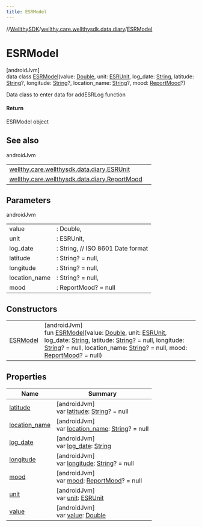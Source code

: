 ```yaml
---
title: ESRModel
---
```

//[WellthySDK](../../../index.html)/[wellthy.care.wellthysdk.data.diary](../index.html)/[ESRModel](index.html)



# ESRModel



[androidJvm]\
data class [ESRModel](index.html)(value: [Double](https://kotlinlang.org/api/latest/jvm/stdlib/kotlin/-double/index.html), unit: [ESRUnit](../-e-s-r-unit/index.html), log_date: [String](https://kotlinlang.org/api/latest/jvm/stdlib/kotlin/-string/index.html), latitude: [String](https://kotlinlang.org/api/latest/jvm/stdlib/kotlin/-string/index.html)?, longitude: [String](https://kotlinlang.org/api/latest/jvm/stdlib/kotlin/-string/index.html)?, location_name: [String](https://kotlinlang.org/api/latest/jvm/stdlib/kotlin/-string/index.html)?, mood: [ReportMood](../-report-mood/index.html)?)

Data class to enter data for addESRLog function



#### Return



ESRModel object



## See also


androidJvm

| | |
|---|---|
| [wellthy.care.wellthysdk.data.diary.ESRUnit](../-e-s-r-unit/index.html) |  |
| [wellthy.care.wellthysdk.data.diary.ReportMood](../-report-mood/index.html) |  |



## Parameters


androidJvm

| | |
|---|---|
| value | : Double, |
| unit | : ESRUnit, |
| log_date | : String, // ISO 8601 Date format |
| latitude | : String? = null, |
| longitude | : String? = null, |
| location_name | : String? = null, |
| mood | : ReportMood? = null |



## Constructors


| | |
|---|---|
| [ESRModel](-e-s-r-model.html) | [androidJvm]<br>fun [ESRModel](-e-s-r-model.html)(value: [Double](https://kotlinlang.org/api/latest/jvm/stdlib/kotlin/-double/index.html), unit: [ESRUnit](../-e-s-r-unit/index.html), log_date: [String](https://kotlinlang.org/api/latest/jvm/stdlib/kotlin/-string/index.html), latitude: [String](https://kotlinlang.org/api/latest/jvm/stdlib/kotlin/-string/index.html)? = null, longitude: [String](https://kotlinlang.org/api/latest/jvm/stdlib/kotlin/-string/index.html)? = null, location_name: [String](https://kotlinlang.org/api/latest/jvm/stdlib/kotlin/-string/index.html)? = null, mood: [ReportMood](../-report-mood/index.html)? = null) |


## Properties


| Name | Summary |
|---|---|
| [latitude](latitude.html) | [androidJvm]<br>var [latitude](latitude.html): [String](https://kotlinlang.org/api/latest/jvm/stdlib/kotlin/-string/index.html)? = null |
| [location_name](location_name.html) | [androidJvm]<br>var [location_name](location_name.html): [String](https://kotlinlang.org/api/latest/jvm/stdlib/kotlin/-string/index.html)? = null |
| [log_date](log_date.html) | [androidJvm]<br>var [log_date](log_date.html): [String](https://kotlinlang.org/api/latest/jvm/stdlib/kotlin/-string/index.html) |
| [longitude](longitude.html) | [androidJvm]<br>var [longitude](longitude.html): [String](https://kotlinlang.org/api/latest/jvm/stdlib/kotlin/-string/index.html)? = null |
| [mood](mood.html) | [androidJvm]<br>var [mood](mood.html): [ReportMood](../-report-mood/index.html)? = null |
| [unit](unit.html) | [androidJvm]<br>var [unit](unit.html): [ESRUnit](../-e-s-r-unit/index.html) |
| [value](value.html) | [androidJvm]<br>var [value](value.html): [Double](https://kotlinlang.org/api/latest/jvm/stdlib/kotlin/-double/index.html) |


